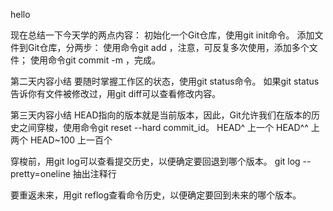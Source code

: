 hello

现在总结一下今天学的两点内容：
初始化一个Git仓库，使用git init命令。
添加文件到Git仓库，分两步：
使用命令git add <file>，注意，可反复多次使用，添加多个文件；
使用命令git commit -m <message>，完成。

第二天内容小结
要随时掌握工作区的状态，使用git status命令。
如果git status告诉你有文件被修改过，用git diff可以查看修改内容。


第三天内容小结
HEAD指向的版本就是当前版本，因此，Git允许我们在版本的历史之间穿梭，使用命令git reset --hard commit_id。
HEAD^ 上一个 HEAD^^ 上两个 HEAD~100 上一百个

穿梭前，用git log可以查看提交历史，以便确定要回退到哪个版本。
git log --pretty=oneline 抽出注释行

要重返未来，用git reflog查看命令历史，以便确定要回到未来的哪个版本。